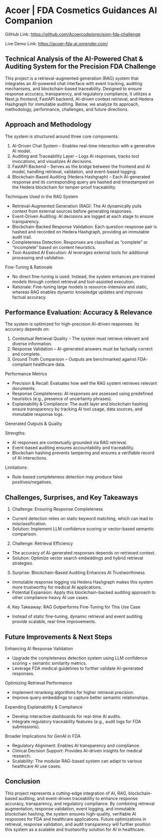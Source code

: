 # Acoer  | FDA Cosmetics Guidances AI Companion

GitHub Link: https://github.com/Acoercode/precision-fda-challenge

Live Demo Link: https://acoer-fda-ai.onrender.com/

## Technical Analysis of the AI-Powered Chat & Auditing System for the Precision FDA Challenge

This project is a retrieval-augmented generation (RAG) system that integrates an AI-powered chat interface with event tracking, auditing mechanisms, and blockchain-based traceability. Designed to ensure response accuracy, transparency, and regulatory compliance, it utilizes a Next.js frontend, FastAPI backend, AI-driven context retrieval, and Hedera Hashgraph for immutable auditing. Below, we analyze its approach, methodology, performance, challenges, and future directions.
## Approach and Methodology

The system is structured around three core components:
1. AI-Driven Chat System – Enables real-time interaction with a generative AI model.
2. Auditing and Traceability Layer – Logs AI responses, tracks tool invocations, and visualizes AI decisions.
3. FastAPI Backend – Serves as the bridge between the frontend and AI model, handling retrieval, validation, and event-based logging.
4. Blockchain-Based Auditing (Hedera Hashgraph) – Each AI-generated response and its corresponding query are hashed and timestamped on the Hedera blockchain for tamper-proof traceability.

Techniques Used in the RAG System
- Retrieval-Augmented Generation (RAG): The AI dynamically pulls context from external sources before generating responses.
- Event-Driven Auditing: AI decisions are logged at each stage to ensure transparency.
- Blockchain-Backed Response Validation: Each question-response pair is hashed and recorded on Hedera Hashgraph, providing an immutable audit trail.
- Completeness Detection: Responses are classified as “complete” or “incomplete” based on content heuristics.
- Tool-Assisted AI Execution: AI leverages external tools for additional processing and validation.

Fine-Tuning & Rationale
- No direct fine-tuning is used. Instead, the system enhances pre-trained models through context retrieval and tool-assisted execution.
- Rationale: Fine-tuning large models is resource-intensive and static, whereas RAG enables dynamic knowledge updates and improves factual accuracy.

## Performance Evaluation: Accuracy & Relevance

The system is optimized for high-precision AI-driven responses. Its accuracy depends on:
1. Contextual Retrieval Quality – The system must retrieve relevant and diverse information.
2. Response Validation – AI-generated answers must be factually correct and complete.
3. Ground Truth Comparison – Outputs are benchmarked against FDA-compliant healthcare data.

Performance Metrics
- Precision & Recall: Evaluates how well the RAG system retrieves relevant documents.
- Response Completeness: AI responses are assessed using predefined heuristics (e.g., presence of uncertainty phrases).
- Explainability & Compliance: The audit layer and blockchain hashing ensure transparency by tracking AI tool usage, data sources, and immutable response logs.

Generated Outputs & Quality

Strengths:
- AI responses are contextually grounded via RAG retrieval.
- Event-based auditing ensures accountability and traceability.
- Blockchain hashing prevents tampering and ensures a verifiable record of AI interactions.

Limitations:
- Rule-based completeness detection may produce false positives/negatives.

## Challenges, Surprises, and Key Takeaways

1. Challenge: Ensuring Response Completeness
- Current detection relies on static keyword matching, which can lead to misclassification.
- Solution: Implement LLM confidence scoring or vector-based semantic comparison.
2. Challenge: Retrieval Efficiency
- The accuracy of AI-generated responses depends on retrieved context.
- Solution: Optimize vector search embeddings and hybrid retrieval strategies.
3. Surprise: Blockchain-Based Auditing Enhances AI Trustworthiness
- Immutable response logging via Hedera Hashgraph makes this system more trustworthy for medical AI applications.
- Potential Expansion: Apply this blockchain-backed auditing approach to other compliance-heavy AI use cases.
4. Key Takeaway: RAG Outperforms Fine-Tuning for This Use Case
- Instead of static fine-tuning, dynamic retrieval and event auditing provide scalable, real-time improvements.

## Future Improvements & Next Steps

Enhancing AI Response Validation
- Upgrade the completeness detection system using LLM confidence scoring + semantic similarity metrics.
- Leverage FDA medical guidelines to further validate AI-generated responses.

Optimizing Retrieval Performance
- Implement reranking algorithms for higher retrieval precision.
- Improve query embeddings to capture better semantic relationships.

Expanding Explainability & Compliance
- Develop interactive dashboards for real-time AI audits.
- Integrate regulatory traceability features (e.g., audit logs for FDA submissions).

Broader Implications for GenAI in FDA
- Regulatory Alignment: Enables AI transparency and compliance.
- Clinical Decision Support: Provides AI-driven insights for medical research.
- Scalability: The modular RAG-based system can adapt to various healthcare AI use cases.

## Conclusion

This project represents a cutting-edge integration of AI, RAG, blockchain-based auditing, and event-driven traceability to enhance response accuracy, transparency, and regulatory compliance. By combining retrieval augmentation, response validation, event logging, and immutable blockchain hashing, the system ensures high-quality, verifiable AI responses for FDA and healthcare applications. Future optimizations in retrieval, response validation, and audit transparency will further position this system as a scalable and trustworthy solution for AI in healthcare.
